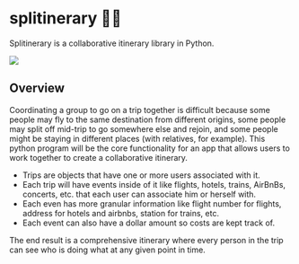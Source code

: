 # splitinerary 📝🛫

Splitinerary is a collaborative itinerary library in Python.

[![](https://img.shields.io/github/license/el3030/splitinerary)](https://github.com/el3030/splitinerary)

## Overview

Coordinating a group to go on a trip together is difficult because some people may fly to the same destination from different origins, some people may split off mid-trip to go somewhere else and rejoin, and some people might be staying in different places (with relatives, for example). This python program will be the core functionality for an app that allows users to work together to create a collaborative itinerary.

- Trips are objects that have one or more users associated with it.
- Each trip will have events inside of it like flights, hotels, trains, AirBnBs, concerts, etc. that each user can associate him or herself with.
- Each even has more granular information like flight number for flights, address for hotels and airbnbs, station for trains, etc.  
- Each event can also have a dollar amount so costs are kept track of.

The end result is a comprehensive itinerary where every person in the trip can see who is doing what at any given point in time.

